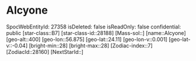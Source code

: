 ﻿---
location: [24.11,56.875,400]
type: Station
tags:
- astro/Star

---

# Alcyone

SpocWebEntityId: 27358
isDeleted: false
isReadOnly: false
confidential: public
[star-class::B7]
[star-class-id::28188]
[Mass-sol::]
[name::Alcyone]
[geo-alt::400]
[geo-lon::56.875]
[geo-lat::24.11]
[geo-lon-v::0.001]
[geo-lat-v::-0.04]
[bright-min::28]
[bright-max::28]
[Zodiac-index::7]
[ZodiacId::28160]
[NextStarId::]

